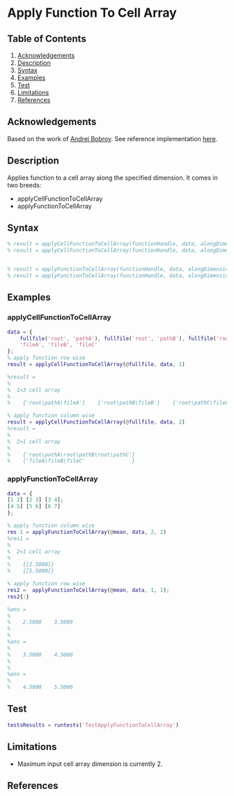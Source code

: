 # Apply Function To Cell Array

## Table of Contents

1. [Acknowledgements](#acknowledgements)
2. [Description](#description)
3. [Syntax](#syntax)
4. [Examples](#examples)
5. [Test](#test)
6. [Limitations](#limitations)
7. [References](#references)

## Acknowledgements

Based on the work of [Andrei Bobrov](https://www.mathworks.com/matlabcentral/profile/authors/2823630-andrei-bobrov). See reference implementation [here](https://www.mathworks.com/matlabcentral/answers/24538-row-wise-concatenation-of-a-cell-array).

## Description

Applies function to a cell array along the specified dimension. It comes in two breeds:

- applyCellFunctionToCellArray
- applyFunctionToCellArray

## Syntax

```matlab
% result = applyCellFunctionToCellArray(functionHandle, data, alongDimension)
% result = applyCellFunctionToCellArray(functionHandle, data, alongDimension, fcnArg1, fcnArg2, ..., fcnArgN)


% result = applyFunctionToCellArray(functionHandle, data, alongDimension)
% result = applyFunctionToCellArray(functionHandle, data, alongDimension, fcnArg1, fcnArg2, ..., fcnArgN)
```

## Examples

### applyCellFunctionToCellArray

```matlab
data = {
    fullfile('root', 'pathA'), fullfile('root', 'pathB'), fullfile('root', 'pathC');
    'fileA', 'fileB', 'fileC'
};
% apply function row wise
result = applyCellFunctionToCellArray(@fullfile, data, 1)

%result =
%
%  1×3 cell array
%
%    {'root\pathA\fileA'}    {'root\pathB\fileB'}    {'root\pathC\fileC'}

% apply function column wise
result = applyCellFunctionToCellArray(@fullfile, data, 2)
%result =
%
%  2×1 cell array
%
%    {'root\pathA\root\pathB\root\pathC'}
%    {'fileA\fileB\fileC'               }
```

### applyFunctionToCellArray

```matlab
data = {
[1 2] [2 3] [3 4];
[4 5] [5 6] [6 7]
};

% apply function column wise
res 1 = applyFunctionToCellArray(@mean, data, 2, 2)
%res1 =
%
%  2×1 cell array
%
%    {[2.5000]}
%    {[5.5000]}

% apply function row wise
res2 =  applyFunctionToCellArray(@mean, data, 1, 1);
res2{:}

%ans =
%
%    2.5000    3.5000
%
%
%ans =
%
%    3.5000    4.5000
%
%
%ans =
%
%    4.5000    5.5000
```

## Test

```matlab
testsResults = runtests('TestApplyFunctionToCellArray')
```

## Limitations

- Maximum input cell array dimension is currently 2.

## References
